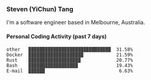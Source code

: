 ### Steven (YiChun) Tang

I'm a software engineer based in Melbourne, Australia.

#### Personal Coding Activity (past 7 days)
```
other   ▓▓▓▓▓▓▓▓▓▓▓▓▓▓▓▓▓▓▓▓▓▓▓▓▓▓▓▓▓▓  31.58%
Docker  ▓▓▓▓▓▓▓▓▓▓▓▓▓▓▓▓▓▓▓▓            21.59%
Rust    ▓▓▓▓▓▓▓▓▓▓▓▓▓▓▓▓▓▓▓             20.77%
Bash    ▓▓▓▓▓▓▓▓▓▓▓▓▓▓▓▓▓▓              19.43%
E-mail  ▓▓▓▓▓▓                           6.63%
```
